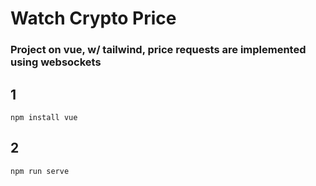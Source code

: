 # Watch Crypto Price

### Project on vue, w/ tailwind, price requests are implemented using websockets

## 1
```
npm install vue
```

## 2
```
npm run serve
```
